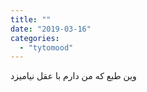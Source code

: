 ```yaml
---
title: ""
date: "2019-03-16"
categories: 
  - "tytomood"
---
```


وین طبع که من دارم با عقل نیامیزد
